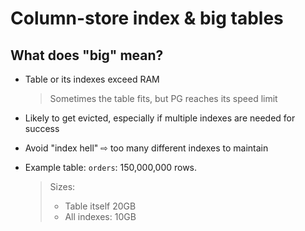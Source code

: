 








# Column-store index & big tables

## What does "big" mean?

* Table or its indexes exceed RAM
  > Sometimes the table fits, but PG reaches its speed limit

* Likely to get evicted, especially if multiple indexes are needed for success
* Avoid "index hell" ⇨ too many different indexes to maintain

* Example table: `orders`: 150,000,000 rows.
  > Sizes:
  >   - Table itself 20GB
  >   - All indexes: 10GB


